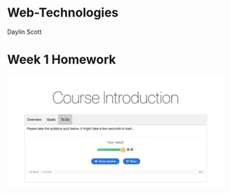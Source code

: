 # Web-Technologies
Daylin Scott
# Week 1 Homework

![Image of my syllabus quiz](syllabus_scott.png)
